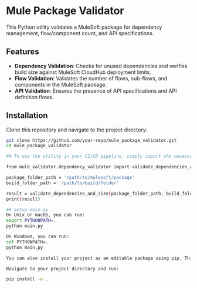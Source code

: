 # Mule Package Validator

This Python utility validates a MuleSoft package for dependency management, flow/component count, and API specifications.

## Features

- **Dependency Validation**: Checks for unused dependencies and verifies build size against MuleSoft CloudHub deployment limits.
- **Flow Validation**: Validates the number of flows, sub-flows, and components in the MuleSoft package.
- **API Validation**: Ensures the presence of API specifications and API definition flows.

## Installation

Clone this repository and navigate to the project directory:

```bash
git clone https://github.com/your-repo/mule_package_validator.git
cd mule_package_validator

## To use the utility in your CI/CD pipeline, simply import the necessary module and call the function

from mule_validator.dependency_validator import validate_dependencies_and_size

package_folder_path = '/path/to/mulesoft/package'
build_folder_path = '/path/to/build/folder'

result = validate_dependencies_and_size(package_folder_path, build_folder_path)
print(result)

## setup main.py
On Unix or macOS, you can run:
export PYTHONPATH=.
python main.py

On Windows, you can run:
set PYTHONPATH=.
python main.py

You can also install your project as an editable package using pip. This allows Python to recognize the package without adjusting PYTHONPATH.

Navigate to your project directory and run:

pip install -e .